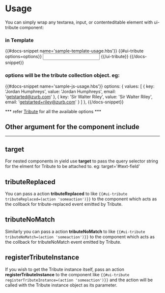 # Usage

You can simply wrap any textarea, input, or contenteditable element with ui-tribute component:

### in Template
{{#docs-snippet name='sample-template-usage.hbs'}}
  {{#ui-tribute options=options}}
    <input type="text">
  {{/ui-tribute}}
{{/docs-snippet}}

### options will be the tribute collection object. eg:
{{#docs-snippet name='sample-js-usage.hbs'}}
  options: {
      values: [
      { key: 'Jordan Humphreys', value: 'Jordan Humphreys', email: 'getstarted@zurb.com' },
      { key: 'Sir Walter Riley', value: 'Sir Walter Riley', email: 'getstarted+riley@zurb.com' }
    ]
  },
{{/docs-snippet}}

*** refer [Tribute](https://github.com/zurb/tribute#a-collection) for all the available options ***

## Other argument for the component include
---

## target
  For nested components in yield use **target** to pass the query selector string for the elment for Tribute to be attached to. eg: target='#text-field'

## tributeReplaced
  You can pass a action **tributeReplaced** to  like `{{#ui-tribute tributeReplaced=(action 'someaction')}}` to the component which acts as the collback for tribute-replaced event emitted by Tribute.

## tributeNoMatch
  Similarly you can pass a action **tributeNoMatch** to  like `{{#ui-tribute tributeNoMatch=(action 'someaction')}}` to the component which acts as the collback for tributeNoMatch event emitted by Tribute.

## registerTributeInstance
  If you wish to get the Tribute instance itself, pass an action **registerTributeInstance** to the component like `{{#ui-tribute registerTributeInstance=(action 'someaction')}}` and the action will be called with the Tribute instance object as its parameter.